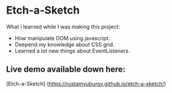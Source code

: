 # Etch-a-Sketch

What i learned while I was making this project:

- How manipulate DOM using javascript.
- Deepend my knowledge about CSS grid.
- Learned a lot new things about EventListeners.

## Live demo available down here:

[Etch-a-Sketch] (https://rustamyuburov.github.io/etch-a-sketch/)
